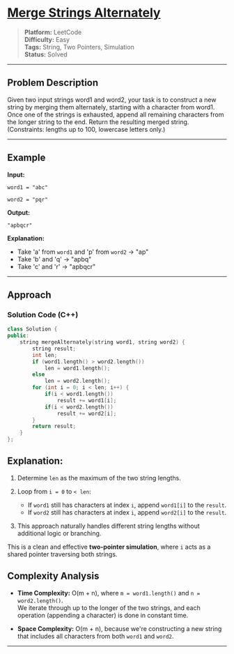 # [Merge Strings Alternately](https://leetcode.com/problems/merge-strings-alternately/description/?envType=study-plan-v2&envId=leetcode-75)

> **Platform:** LeetCode  
> **Difficulty:** Easy  
> **Tags:** String, Two Pointers, Simulation  
> **Status:** Solved  

---

## Problem Description

Given two input strings word1 and word2, your task is to construct a new string by merging them alternately, starting with a character from word1. Once one of the strings is exhausted, append all remaining characters from the longer string to the end.
Return the resulting merged string.
(Constraints: lengths up to 100, lowercase letters only.) 

---

## Example

**Input:**

`word1 = "abc"`

`word2 = "pqr"`

**Output:**

`"apbqcr"`

**Explanation:**
- Take 'a' from `word1` and 'p' from `word2` → "ap"
- Take 'b' and 'q' → "apbq"
- Take 'c' and 'r' → "apbqcr"

---

## Approach

### Solution Code (C++)
```Cpp
class Solution {
public:
    string mergeAlternately(string word1, string word2) {
        string result;
        int len;
        if (word1.length() > word2.length())
            len = word1.length();
        else
            len = word2.length();
        for (int i = 0; i < len; i++) {
            if(i < word1.length())
                result += word1[i];
            if(i < word2.length())
                result += word2[i];
        }
        return result;
    }
};
```
## Explanation:

1. Determine `len` as the maximum of the two string lengths.

2. Loop from `i = 0` to `< len`:
   - If `word1` still has characters at index `i`, append `word1[i]` to the `result`.
   - If `word2` still has characters at index `i`, append `word2[i]` to the `result`.

3. This approach naturally handles different string lengths without additional logic or branching.

This is a clean and effective **two-pointer simulation**, where `i` acts as a shared pointer traversing both strings.

## Complexity Analysis

- **Time Complexity:** O(m + n), where `m = word1.length()` and `n = word2.length()`.  
  We iterate through up to the longer of the two strings, and each operation (appending a character) is done in constant time.

- **Space Complexity:** O(m + n), because we're constructing a new string that includes all characters from both `word1` and `word2`.

---